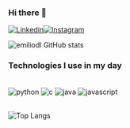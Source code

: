 ### Hi there 👋


[![Linkedin](https://img.shields.io/badge/LinkedIn-0077B5?style=for-the-badge&logo=linkedin&logoColor=white)](https://www.linkedin.com/in/emiliano-dias-74bb37200/)[![Instagram](https://img.shields.io/badge/Instagram-E4405F?style=for-the-badge&logo=instagram&logoColor=white)](https://www.instagram.com/emiliano.dl/)

![emiliodl GitHub stats](https://github-readme-stats.vercel.app/api?username=emiliodl&show_icons=true&theme=dark)

### Technologies I use in my day


<div style="display: inline_block"><br/>
    <img align="center" alt="python" src="https://img.shields.io/badge/Python-3776AB?style=for-the-badge&logo=python&logoColor=white"  />
  <img align="center" alt="c" src="https://img.shields.io/badge/C-00599C?style=for-the-badge&logo=c&logoColor=white"  />
  <img align="center" alt="java" src="https://img.shields.io/badge/Java-ED8B00?style=for-the-badge&logo=openjdk&logoColor=white"  />
  <img align="center" alt="javascript" src="https://img.shields.io/badge/JavaScript-F7DF1E?style=for-the-badge&logo=javascript&logoColor=black"  />
</div><br>

![Top Langs](https://github-readme-stats.vercel.app/api/top-langs/?username=emiliodl&layout=compat)

